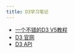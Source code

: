 ```yaml
---
title: D3学习笔记
---
```


- [一个不错的D3 V5教程](https://blog.csdn.net/qq_34414916/article/details/80026029)
- [D3 官网](https://d3js.org/)
- [D3 API](https://github.com/d3/d3/blob/master/API.md)